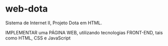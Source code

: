 # web-dota
 Sistema de Internet II, Projeto Dota em HTML.

 IMPLEMENTAR uma PÁGINA WEB, utilizando tecnologias FRONT-END, tais como HTML, CSS e JavaScript
